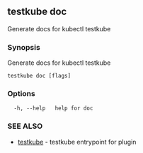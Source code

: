 ## testkube doc

Generate docs for kubectl testkube

### Synopsis

Generate docs for kubectl testkube

```
testkube doc [flags]
```

### Options

```
  -h, --help   help for doc
```

### SEE ALSO

* [testkube](testkube.md)	 - testkube entrypoint for plugin

